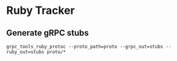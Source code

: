 # Ruby Tracker

## Generate gRPC stubs

```shell 
grpc_tools_ruby_protoc --proto_path=proto --grpc_out=stubs --ruby_out=stubs proto/*
```